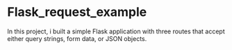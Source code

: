 # Flask_request_example

In this project, i built a simple Flask application with three routes that accept either query strings, form data, or JSON objects.
